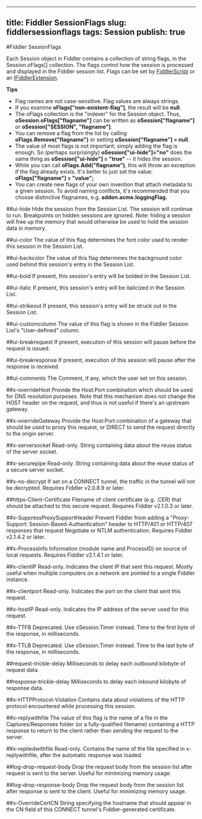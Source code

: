 <!-- http://fiddler2.com/Fiddler/dev/SessionFlags.asp -->

---
title: Fiddler SessionFlags
slug: fiddlersessionflags
tags: Session
publish: true
---


#Fiddler SessionFlags

Each Session object in Fiddler contains a collection of string flags, in the Session.oFlags[] collection.  The flags control how the session is processed and displayed in the Fiddler session list.  Flags can be set by [FiddlerScript](http://fiddler2.com/Fiddler/dev/ScriptSamples.asp) or an [IFiddlerExtension](http://fiddler2.com/Fiddler/dev/IFiddlerExtension.asp).

**Tips**

* Flag names are not case-sensitive.  Flag values are always strings.
* If you examine **oFlags["non-existent-flag"]**, the result will be **null**.
* The oFlags collection is the "indexer" for the Session object.  Thus, **oSession.oFlags["flagname"]** can be written as **oSession["flagname"]** or **oSession["SESSION", "flagname"]**.
* You can remove a flag from the list by calling **oFlags.Remove("flagname")** or setting **oSession["flagname"] = null**.
* The value of most flags is not important; simply adding the flag is enough.  So (perhaps surprisingly) **oSession["ui-hide"]="no"** does the same thing as **oSession["ui-hide"] = "true"** -- it hides the session.
* While you can call **oFlags.Add("flagname")**, this will throw an exception if the flag already exists.  It's better to just set the value: **oFlags["flagname"] = "value";**
* You can create new flags of your own invention that attach metadata to a given session. To avoid naming conflicts, it's recommended that you choose distinctive flagnames, e.g. **addon.acme.loggingFlag.**

##ui-hide
Hide the session from the Session List. The session will continue to run. Breakpoints on hidden sessions are ignored.
Note: hiding a session will free up the memory that would otherwise be used to hold the session data in memory.
	  
##ui-color
The value of this flag determines the font color used to render this session in the Session List.

##ui-backcolor
The value of this flag determines the background color used behind this session's entry in the Session List.

##ui-bold
If present, this session's entry will be bolded in the Session List.

##ui-italic
If present, this session's entry will be italicized in the Session List.

##ui-strikeout
If present, this session's entry will be struck out in the Session List.

##ui-customcolumn
The value of this flag is shown in the Fiddler Session List's "User-defined" column.
 	  
##ui-breakrequest
If present, execution of this session will pause before the request is issued.

##ui-breakresponse
If present, execution of this session will pause after the response is received.

##ui-comments
The Comment, if any, which the user set on this session.

##x-overrideHost
Provide the Host:Port combination which should be used for DNS resolution purposes. Note that this mechanism does not change the HOST header on the request, and thus is not useful if there's an upstream 
gateway.

##x-overrideGateway
Provide the Host:Port combination of a gateway that should be used to proxy this request, or DIRECT to send the request directly to the origin server.
 	  
##x-serversocket
Read-only.  String containing data about the reuse status of the server socket.

##x-securepipe
Read-only. String containing data about the reuse status of a secure server socket.

##x-no-decrypt
If set on a CONNECT tunnel, the traffic in the tunnel will not be decrypted.  Requires Fiddler v2.0.8.9 or later.

##https-Client-Certificate
Filename of client certificate (e.g. .CER) that should be attached to this secure request.  Requires Fiddler v2.1.0.3 or later.

##x-SuppressProxySupportHeader
Prevent Fiddler from adding a "Proxy-Support: Session-Based-Authentication" header to HTTP/401 or HTTP/407 responses that request Negotiate or NTLM authentication.   Requires Fiddler v2.1.4.2 or later.
 	  
##x-ProcessInfo
Information (module name and ProcessID) on source of local requests.  Requires Fiddler v2.1.4.1 or later.

##x-clientIP
Read-only.  Indicates the client IP that sent this request.  Mostly useful when multiple computers on a network are pointed to a single Fiddler instance.

##x-clientport
Read-only.  Indicates the port on the client that sent this request.

##x-hostIP
Read-only.  Indicates the IP address of the server used for this request.
 	  
##x-TTFB
Deprecated.  Use oSession.Timer instead.  Time to the first byte of the response, in milliseconds.

##x-TTLB
Deprecated.  Use oSession.Timer instead.  Time to the last byte of the response, in milliseconds.

##request-trickle-delay
Milliseconds to delay each outbound kilobyte of request data.

##response-trickle-delay
Milliseconds to delay each inbound kilobyte of response data.

##x-HTTPProtocol-Violation
Contains data about violations of the HTTP protocol encountered while processing this session.
 	  
 	  
##x-replywithfile
The value of this flag is the name of a file in the Captures/Responses folder (or a fully-qualified filename) containing a HTTP response to return to the client rather than sending the request to the server.

##x-repliedwithfile
Read-only.  Contains the name of the file specified in x-replywithfile, after the automatic response was loaded.
 	  
##log-drop-request-body
Drop the request body from the session list after request is sent to the server.  Useful for minimizing memory usage.

##log-drop-response-body
Drop the request body from the session list after response is sent to the client.  Useful for minimizing memory usage.
 	  
##x-OverrideCertCN
String specifying the hostname that should appear in the CN field of this CONNECT tunnel's Fiddler-generated certificate.
